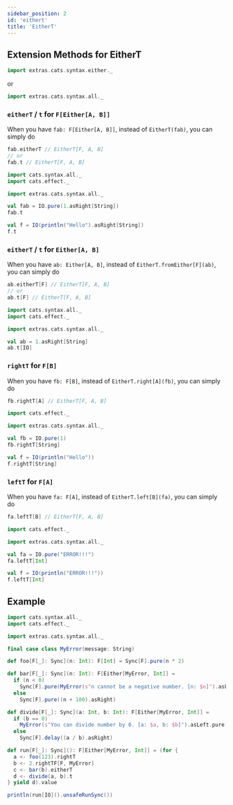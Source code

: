 ```yaml
---
sidebar_position: 2
id: 'eithert'
title: 'EitherT'
---
```


## Extension Methods for EitherT

```scala
import extras.cats.syntax.either._
```
or
```scala
import extras.cats.syntax.all._
```

### `eitherT` / `t` for `F[Either[A, B]]`
When you have `fab: F[Either[A, B]]`, instead of `EitherT(fab)`, you can simply do
```scala
fab.eitherT // EitherT[F, A, B]
// or
fab.t // EitherT[F, A, B]
```

```scala mdoc:reset-object
import cats.syntax.all._
import cats.effect._

import extras.cats.syntax.all._

val fab = IO.pure(1.asRight[String])
fab.t

val f = IO(println("Hello").asRight[String])
f.t
```


### `eitherT` / `t` for `Either[A, B]`
When you have `ab: Either[A, B]`, instead of `EitherT.fromEither[F](ab)`, you can simply do
```scala
ab.eitherT[F] // EitherT[F, A, B]
// or
ab.t[F] // EitherT[F, A, B]
```

```scala mdoc:reset-object
import cats.syntax.all._
import cats.effect._

import extras.cats.syntax.all._

val ab = 1.asRight[String]
ab.t[IO]
```


### `rightT` for `F[B]`
When you have `fb: F[B]`, instead of `EitherT.right[A](fb)`, you can simply do
```scala
fb.rightT[A] // EitherT[F, A, B]
```

```scala mdoc:reset-object
import cats.effect._

import extras.cats.syntax.all._

val fb = IO.pure(1)
fb.rightT[String]

val f = IO(println("Hello"))
f.rightT[String]
```


### `leftT` for `F[A]`
When you have `fa: F[A]`, instead of `EitherT.left[B](fa)`, you can simply do
```scala
fa.leftT[B] // EitherT[F, A, B]
```

```scala mdoc:reset-object
import cats.effect._

import extras.cats.syntax.all._

val fa = IO.pure("ERROR!!!")
fa.leftT[Int]

val f = IO(println("ERROR!!!"))
f.leftT[Int]
```


## Example

```scala mdoc:reset-object
import cats.syntax.all._
import cats.effect._

import extras.cats.syntax.all._

final case class MyError(message: String)

def foo[F[_]: Sync](n: Int): F[Int] = Sync[F].pure(n * 2)

def bar[F[_]: Sync](n: Int): F[Either[MyError, Int]] =
  if (n < 0)
    Sync[F].pure(MyError(s"n cannot be a negative number. [n: $n]").asLeft)
  else
    Sync[F].pure((n + 100).asRight)

def divide[F[_]: Sync](a: Int, b: Int): F[Either[MyError, Int]] =
  if (b == 0)
    MyError(s"You can divide number by 0. [a: $a, b: $b]").asLeft.pure[F]
  else
    Sync[F].delay((a / b).asRight)

def run[F[_]: Sync](): F[Either[MyError, Int]] = (for {
  a <- foo(123).rightT
  b <- 2.rightTF[F, MyError]
  c <- bar(b).eitherT
  d <- divide(a, b).t
} yield d).value

println(run[IO]().unsafeRunSync())

```
